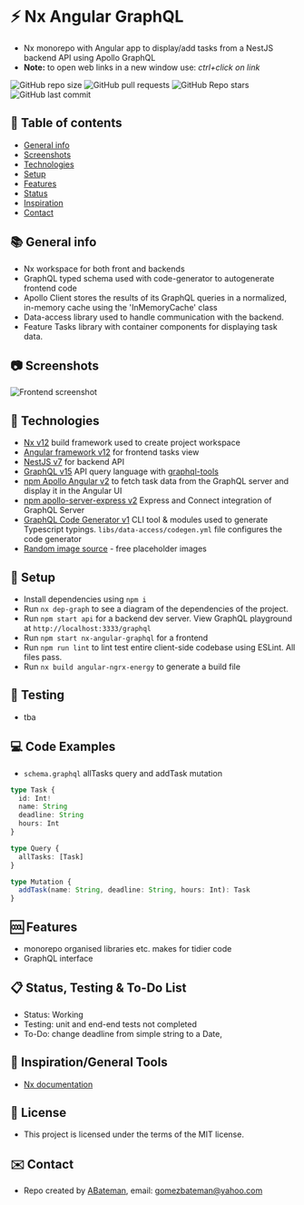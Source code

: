# :zap: Nx Angular GraphQL

* Nx monorepo with Angular app to display/add tasks from a NestJS backend API using Apollo GraphQL
* **Note:** to open web links in a new window use: _ctrl+click on link_

![GitHub repo size](https://img.shields.io/github/repo-size/AndrewJBateman/nx-angular-graphql?style=plastic)
![GitHub pull requests](https://img.shields.io/github/issues-pr/AndrewJBateman/nx-angular-graphql?style=plastic)
![GitHub Repo stars](https://img.shields.io/github/stars/AndrewJBateman/nx-angular-graphql?style=plastic)
![GitHub last commit](https://img.shields.io/github/last-commit/AndrewJBateman/nx-angular-graphql?style=plastic)

## :page_facing_up: Table of contents

* [General info](#general-info)
* [Screenshots](#screenshots)
* [Technologies](#technologies)
* [Setup](#setup)
* [Features](#features)
* [Status](#status)
* [Inspiration](#inspiration)
* [Contact](#contact)

## :books: General info

* Nx workspace for both front and backends
* GraphQL typed schema used with code-generator to autogenerate frontend code
* Apollo Client stores the results of its GraphQL queries in a normalized, in-memory cache using the 'InMemoryCache' class
* Data-access library used to handle communication with the backend.
* Feature Tasks library with container components for displaying task data.

## :camera: Screenshots

![Frontend screenshot](./img/home.png)

## :signal_strength: Technologies

* [Nx v12](https://nx.dev) build framework used to create project workspace
* [Angular framework v12](https://angular.io/) for frontend tasks view
* [NestJS v7](https://nestjs.com/) for backend API
* [GraphQL v15](https://graphql.org/) API query language with [graphql-tools](https://github.com/ardatan/graphql-tools#readme)
* [npm Apollo Angular v2](https://www.npmjs.com/package/apollo-angular) to fetch task data from the GraphQL server and display it in the Angular UI
* [npm apollo-server-express v2](https://www.npmjs.com/package/apollo-server-express) Express and Connect integration of GraphQL Server
* [GraphQL Code Generator v1](https://www.graphql-code-generator.com/) CLI tool & modules used to generate Typescript typings. `libs/data-access/codegen.yml` file configures the code generator
* [Random image source](https://picsum.photos/) - free placeholder images

## :floppy_disk: Setup

* Install dependencies using `npm i`
* Run `nx dep-graph` to see a diagram of the dependencies of the project.
* Run `npm start api` for a backend dev server. View GraphQL playground at
  `http://localhost:3333/graphql`
* Run `npm start nx-angular-graphql` for a frontend
* Run `npm run lint` to lint test entire client-side codebase using ESLint. All files pass.
* Run `nx build angular-ngrx-energy` to generate a build file

## :wrench: Testing

* tba

## :computer: Code Examples

* `schema.graphql` allTasks query and addTask mutation

```typescript
type Task {
  id: Int!
  name: String
  deadline: String
  hours: Int
}

type Query {
  allTasks: [Task]
}

type Mutation {
  addTask(name: String, deadline: String, hours: Int): Task
}
```

## :cool: Features

* monorepo organised libraries etc. makes for tidier code
* GraphQL interface

## :clipboard: Status, Testing & To-Do List

* Status: Working
* Testing: unit and end-end tests not completed
* To-Do: change deadline from simple string to a Date,

## :clap: Inspiration/General Tools

* [Nx documentation](https://nx.dev/angular)

## :file_folder: License

* This project is licensed under the terms of the MIT license.

## :envelope: Contact

* Repo created by [ABateman](https://github.com/AndrewJBateman), email: gomezbateman@yahoo.com
